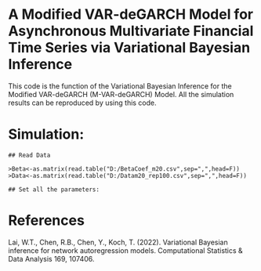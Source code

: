 # A Modified VAR-deGARCH Model for Asynchronous Multivariate Financial Time Series via Variational Bayesian Inference
This code is the function of the Variational Bayesian Inference for the Modified VAR-deGARCH (M-VAR-deGARCH) Model.
All the simulation results can be reproduced by using this code.

# Simulation:
```
## Read Data

>Beta<-as.matrix(read.table("D:/BetaCoef_m20.csv",sep=",",head=F))
>Data<-as.matrix(read.table("D:/Datam20_rep100.csv",sep=",",head=F))

## Set all the parameters:
```
# References
Lai, W.T., Chen, R.B., Chen, Y., Koch, T. (2022). Variational Bayesian inference for network autoregression models. Computational Statistics & Data Analysis 169, 107406.
